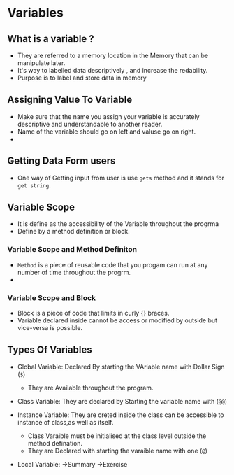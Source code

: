 # Variables

## What is a variable ?
- They are referred to a memory location in the Memory that can be manipulate later.
- It's way to labelled data descriptively , and increase the redability.
- Purpose is to label and store data in memory 

## Assigning Value To Variable
- Make sure that the name you assign your variable is accurately descriptive and understandable to another reader. 
- Name of the variable should go on left and valuse go on right.
-  
## Getting Data Form users
- One way of Getting input from user is use `gets` method and it stands for  `get string`. 


## Variable Scope
- It is define as the accessibility of the Variable throughout the progrma
- Define by a method definition or block.

### Variable Scope and Method Definiton
- `Method` is a piece of reusable code that you progam can run at any number of time throughout the progrm.
- 
### Variable Scope and Block
- Block is a piece of code that limits in curly {} braces.
- Variable declared inside cannot be access or modified  by outside but vice-versa is possible.

## Types Of Variables

- Global Variable: Declared By starting the VAriable name with Dollar Sign (`$`)
  - They are Available throughout the program.

- Class Variable: They are declared by Starting the variable name with (`@@`)

- Instance Variable: They are creted inside the class can be accessible to instance of class,as well as itself.
  - Class Varaible must be initialised at the class level outside the method defination.
  - They are Declared with starting the varaible name with one (`@`)

- Local Variable: 
->Summary 
->Exercise